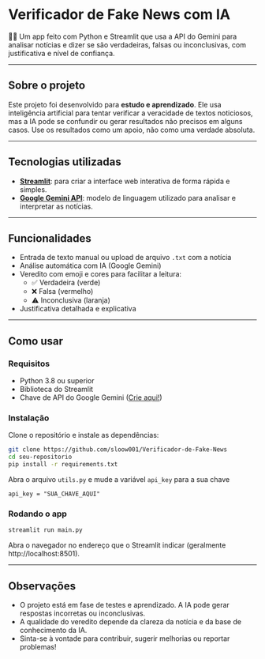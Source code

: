 # Verificador de Fake News com IA

🕵️‍♂️ Um app feito com Python e Streamlit que usa a API do Gemini para analisar notícias e dizer se são verdadeiras, falsas ou inconclusivas, com justificativa e nível de confiança.

---

## Sobre o projeto

Este projeto foi desenvolvido para **estudo e aprendizado**. Ele usa inteligência artificial para tentar verificar a veracidade de textos noticiosos, mas a IA pode se confundir ou gerar resultados não precisos em alguns casos. Use os resultados como um apoio, não como uma verdade absoluta.

---

## Tecnologias utilizadas

- **[Streamlit](https://streamlit.io/)**: para criar a interface web interativa de forma rápida e simples.
- **[Google Gemini API](https://aistudio.google.com/)**: modelo de linguagem utilizado para analisar e interpretar as notícias.

---

## Funcionalidades

- Entrada de texto manual ou upload de arquivo `.txt` com a notícia
- Análise automática com IA (Google Gemini)
- Veredito com emoji e cores para facilitar a leitura:
  - ✅ Verdadeira (verde)
  - ❌ Falsa (vermelho)
  - ⚠️ Inconclusiva (laranja)
- Justificativa detalhada e explicativa

---

## Como usar

### Requisitos

- Python 3.8 ou superior
- Biblioteca do Streamlit
- Chave de API do Google Gemini ([Crie aqui!](https://aistudio.google.com/app/apikey))

### Instalação

Clone o repositório e instale as dependências:

```bash
git clone https://github.com/sloow001/Verificador-de-Fake-News
cd seu-repositorio
pip install -r requirements.txt
```

Abra o arquivo `utils.py` e mude a variável ```api_key``` para a sua chave

```
api_key = "SUA_CHAVE_AQUI"
```

### Rodando o app

```bash
streamlit run main.py
```

Abra o navegador no endereço que o Streamlit indicar (geralmente http://localhost:8501).

---

## Observações

- O projeto está em fase de testes e aprendizado. A IA pode gerar respostas incorretas ou inconclusivas.
- A qualidade do veredito depende da clareza da notícia e da base de conhecimento da IA.
- Sinta-se à vontade para contribuir, sugerir melhorias ou reportar problemas!
